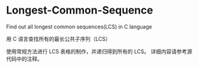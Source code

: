 # Longest-Common-Sequence
Find out all longest common sequences(LCS) in C language

用 C 语言查找所有的最长公共子序列（LCS）

使用常规方法进行 LCS 表格的制作，并递归得到所有的 LCS。
详细内容请参考源代码中的注释。